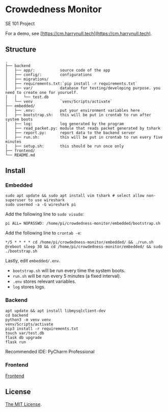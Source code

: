 # Crowdedness Monitor

SE 101 Project

For a demo, see [https://cm.harrynull.tech](https://cm.harrynull.tech).


## Structure

    .
    ├── backend
    │   ├── app/:           source code of the app
    │   ├── config/:        configurations
    │   ├── migrations/
    │   ├── requirements.txt:`pip install -r requirements.txt`
    │   ├── var/            database for testing/developing purpose. you need to create one for yourself.
    │   │   └── test.db
    │   └── venv            `venv/Scripts/activate`
    ├── embedded/
    │   ├── .env:           put your environment variables here
    │   ├── bootstrap.sh:   this will be put in crontab to run after system boots
    │   ├── log:            log generated by the program
    │   ├── read_packet.py: module that reads packet generated by tshark
    │   ├── report.py:      report data to the backend server
    │   ├── run.sh:         this will be put in crontab to run every five minutes
    │   ├── setup.sh:       this should be run once only
    ├── frontend/
    └── README.md

## Install

### Embedded
```
sudo apt update && sudo apt install vim tshark # select allow non-superuser to use wireshark
sudo usermod -a -G wireshark pi
```

Add the following line to `sudo visudo`:
```
pi ALL= NOPASSWD: /home/pi/crowdedness-monitor/embedded/bootstrap.sh
```

Add the following line to `crontab -e`:
```
*/5 * * * * cd /home/pi/crowdedness-monitor/embedded/ && ./run.sh
@reboot sleep 30 && cd /home/pi/crowdedness-monitor/embedded/ && sudo ./bootstrap.sh
```

Lastly, edit `embedded/.env`.

* `bootstrap.sh` will be run every time the system boots.
* `run.sh` will be run every 5 minutes (a fixed interval).
* `.env` stores relevant variables.
* `log` stores logs.

### Backend
```
apt update && apt install libmysqlclient-dev
cd backend
python3 -m venv venv
venv/Scripts/activate
pip3 install -r requirements.txt
touch var/test.db
flask db upgrade
flask run
```
Recommended IDE: PyCharm Professional

### Frontend
[Frontend](https://github.com/harrynull/crowdedness-monitor/tree/master/frontend)

## License
[The MIT License](https://github.com/harrynull/crowdedness-monitor/blob/master/LICENSE).
